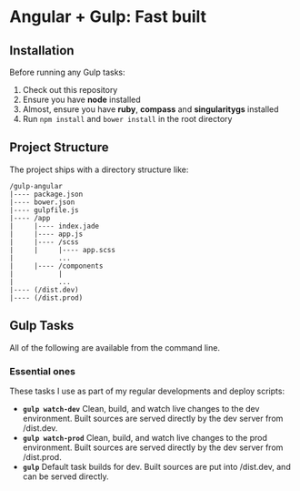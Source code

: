 # Angular + Gulp: Fast built

## Installation

Before running any Gulp tasks:

1. Check out this repository
2. Ensure you have **node** installed
4. Almost, ensure you have **ruby**, **compass** and **singularitygs** installed
3. Run `npm install` and `bower install` in the root directory

## Project Structure

The project ships with a directory structure like:

    /gulp-angular
    |---- package.json
    |---- bower.json
    |---- gulpfile.js
    |---- /app
    |     |---- index.jade
    |     |---- app.js
    |     |---- /scss
    |     |     |---- app.scss
    |           ...
    |     |---- /components
    |           |
    |           ...
    |---- (/dist.dev)
    |---- (/dist.prod)
    
## Gulp Tasks

All of the following are available from the command line.

### Essential ones

These tasks I use as part of my regular developments and deploy scripts:

- __`gulp watch-dev`__ Clean, build, and watch live changes to the dev environment. Built sources are served directly by the dev server from /dist.dev.
- __`gulp watch-prod`__ Clean, build, and watch live changes to the prod environment. Built sources are served directly by the dev server from /dist.prod.
- __`gulp`__ Default task builds for dev. Built sources are put into /dist.dev, and can be served directly.
